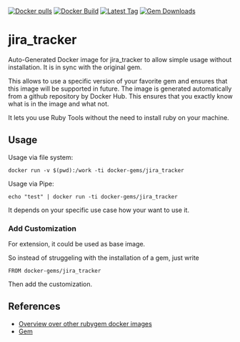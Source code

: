 [![Docker pulls](https://img.shields.io/docker/pulls/rubygem/jira_tracker.svg)](https://hub.docker.com/r/rubygem/jira_tracker/)
[![Docker Build](https://img.shields.io/docker/automated/rubygem/jira_tracker.svg)](https://hub.docker.com/r/rubygem/jira_tracker/)
[![Latest Tag](https://img.shields.io/github/tag/docker-rubygem/jira_tracker.svg)](https://hub.docker.com/r/rubygem/jira_tracker/)
[![Gem Downloads](https://img.shields.io/gem/dt/jira_tracker.svg)](https://rubygems.org/gems/jira_tracker/)
# jira_tracker

Auto-Generated Docker image for jira_tracker to allow simple usage without installation.
It is in sync with the original gem.

This allows to use a specific version of your favorite gem and ensures that this image will be supported in future.
The image is generated automatically from a github repository by Docker Hub.
This ensures that you exactly know what is in the image and what not.

It lets you use Ruby Tools without the need to install ruby on your machine.

## Usage

Usage via file system:

`docker run -v $(pwd):/work -ti docker-gems/jira_tracker`

Usage via Pipe:

`echo "test" | docker run -ti docker-gems/jira_tracker`

It depends on your specific use case how your want to use it.

### Add Customization

For extension, it could be used as base image.

So instead of struggeling with the installation of a gem, just write

`FROM docker-gems/jira_tracker`

Then add the customization.

## References

 - [Overview over other rubygem docker images](https://github.com/thinkbot/docker-rubygem)
 - [Gem](https://rubygems.org/gems/jira_tracker/)
